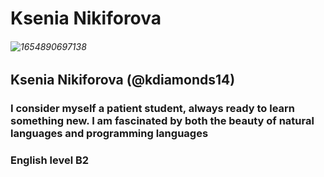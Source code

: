# Ksenia Nikiforova 
###### ![1654890697138](https://user-images.githubusercontent.com/106168938/173143494-f5497ed5-5cf3-4dba-ae83-df25bc616f1d.jpg)
## Ksenia Nikiforova (@kdiamonds14)
### I consider myself a patient student, always ready to learn something new. I am fascinated by both the beauty of natural languages and programming languages
### English level B2
